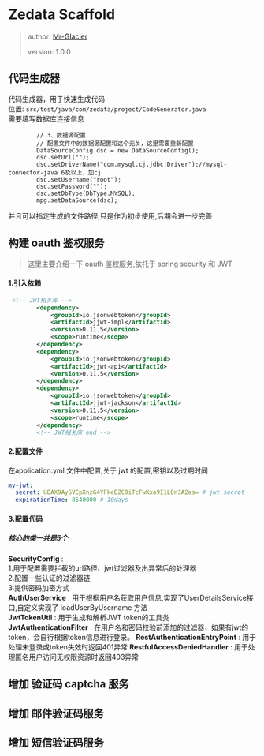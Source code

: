# Zedata Scaffold

> author: [Mr-Glacier](https://github.com/Mr-Glacier)
>
> version: 1.0.0
>

## 代码生成器

代码生成器，用于快速生成代码  
位置: `src/test/java/com/zedata/project/CodeGenerator.java`  
需要填写数据库连接信息

```
        // 3、数据源配置
        // 配置文件中的数据源配置和这个无关，这里需要重新配置
        DataSourceConfig dsc = new DataSourceConfig();
        dsc.setUrl("");
        dsc.setDriverName("com.mysql.cj.jdbc.Driver");//mysql-connector-java 6及以上，加cj
        dsc.setUsername("root");
        dsc.setPassword("");
        dsc.setDbType(DbType.MYSQL);
        mpg.setDataSource(dsc);
```

并且可以指定生成的文件路径,只是作为初步使用,后期会进一步完善

## 构建 oauth 鉴权服务
> 这里主要介绍一下 oauth 鉴权服务,依托于 spring security 和 JWT 

#### 1.引入依赖
```xml
 <!-- JWT相关库 -->
        <dependency>
            <groupId>io.jsonwebtoken</groupId>
            <artifactId>jjwt-impl</artifactId>
            <version>0.11.5</version>
            <scope>runtime</scope>
        </dependency>
        <dependency>
            <groupId>io.jsonwebtoken</groupId>
            <artifactId>jjwt-api</artifactId>
            <version>0.11.5</version>
        </dependency>
        <dependency>
            <groupId>io.jsonwebtoken</groupId>
            <artifactId>jjwt-jackson</artifactId>
            <version>0.11.5</version>
            <scope>runtime</scope>
        </dependency>
        <!-- JWT相关库 end -->
```
#### 2.配置文件
在application.yml 文件中配置,关于 jwt 的配置,密钥以及过期时间
```yaml
my-jwt:
  secret: UBAX9AySVCpXnzG4YFkeEZC9iTcFwKxa9I1L0n3A2as= # jwt secret
  expirationTime: 8640000 # 10days
```
#### 3.配置代码
##### 核心的类一共是5个  #####
**SecurityConfig** :  
    1.用于配置需要拦截的url路径、jwt过滤器及出异常后的处理器  
    2.配置一些认证的过滤器链  
    3.提供密码加密方式   
**AuthUserService** :  用于根据用户名获取用户信息,实现了UserDetailsService接口,自定义实现了 loadUserByUsername 方法  
**JwtTokenUtil** : 用于生成和解析JWT token的工具类  
**JwtAuthenticationFilter** :  在用户名和密码校验前添加的过滤器，如果有jwt的token，会自行根据token信息进行登录。
**RestAuthenticationEntryPoint** :  用于处理未登录或token失效时返回401异常
**RestfulAccessDeniedHandler** :  用于处理匿名用户访问无权限资源时返回403异常

## 增加 验证码 captcha 服务

## 增加 邮件验证码服务

## 增加 短信验证码服务
